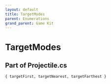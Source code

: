 ```yaml
---
layout: default
title: TargetModes
parent: Enumerations
grand_parent: Game Kit
---
```


# TargetModes

## Part of Projectile.cs

`{ targetFirst, targetNearest, targetFarthest }`
